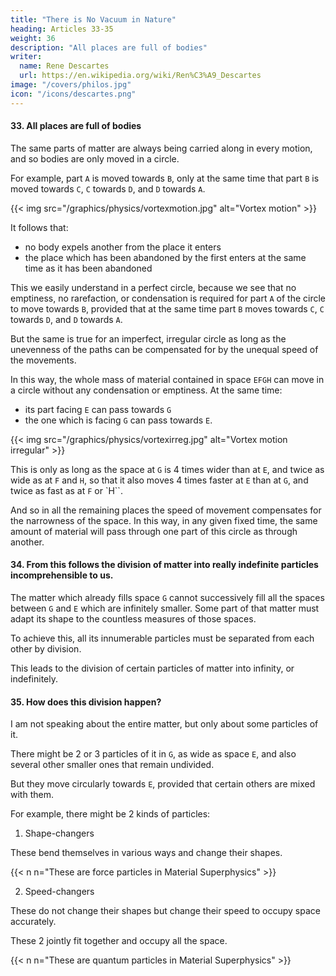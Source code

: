 ```yaml
---
title: "There is No Vacuum in Nature"
heading: Articles 33-35
weight: 36
description: "All places are full of bodies"
writer:
  name: Rene Descartes
  url: https://en.wikipedia.org/wiki/Ren%C3%A9_Descartes
image: "/covers/philos.jpg"
icon: "/icons/descartes.png"
---
```




#### 33. All places are full of bodies

The same parts of matter are always being carried along in every motion, and so bodies are only moved in a circle. 

<!-- it follows that no body can be moved except through a circle, so of course, that some other Elzevier, p. 51 the body is expelled from the place it enters, and this again another, and another, until finally, that it enters the place left at first, at the same moment of time in which it was left. -->


For example, part `A` is moved towards `B`, only at the same time that part `B` is moved towards `C`, `C` towards `D`, and `D` towards `A`.

{{< img src="/graphics/physics/vortexmotion.jpg" alt="Vortex motion" >}}


It follows that:
- no body expels another from the place it enters
- the place which has been abandoned by the first enters at the same time as it has been abandoned

This we easily understand in a perfect circle, because we see that no emptiness, no rarefaction, or condensation is required for part `A` of the circle to move towards `B`, provided that at the same time part `B` moves towards `C`, `C` towards `D`, and `D` towards `A`.

But the same is true for an imperfect, irregular circle as long as the unevenness of the paths can be compensated for by the unequal speed of the movements.  

In this way, the whole mass of material contained in space `EFGH` can move in a circle without any condensation or emptiness. At the same time:
- its part facing `E` can pass towards `G`
- the one which is facing `G` can pass towards `E`.

{{< img src="/graphics/physics/vortexirreg.jpg" alt="Vortex motion irregular" >}}

This is only as long as the space at `G` is 4 times wider than at `E`, and twice as wide as at `F` and `H`, so that it also moves 4 times faster at `E` than at `G`, and twice as fast as at `F` or `H``. 

And so in all the remaining places the speed of movement compensates for the narrowness of the space. In this way, in any given fixed time, the same amount of material will pass through one part of this circle as through another.



#### 34. From this follows the division of matter into really indefinite particles incomprehensible to us.

<!-- In this motion, there is something that our mind perceives to be true, but yet, how it happens is not fully understood.  -->

 <!-- and into so many parts that we cannot conceive of any so small that we understand it to be divided into even smaller ones.  -->

The matter which already fills space `G` cannot successively fill all the spaces between `G` and `E` which are infinitely smaller. Some part of that matter must adapt its shape to the countless measures of those spaces. 

To achieve this, all its innumerable particles must be separated from each other by division. 

This leads to the division of certain particles of matter into infinity, or indefinitely.

<!-- , and any such slight separation constitutes a true division. -->


#### 35. How does this division happen?

<!-- , and that it cannot be doubted that it is, even if it is not understood. -->

I am not speaking about the entire matter, but only about some particles of it. 

There might be 2 or 3 particles of it in `G`, as wide as space `E`, and also several other smaller ones that remain undivided.

But they move circularly towards `E`, provided that certain others are mixed with them. 

For example, there might be 2 kinds of particles:

1. Shape-changers 

These bend themselves in various ways and change their shapes.

{{< n n="These are force particles in Material Superphysics" >}}


2. Speed-changers

These do not change their shapes but change their speed to occupy space accurately. 

These 2 jointly fit together and occupy all the space. 

{{< n n="These are quantum particles in Material Superphysics" >}}


 <!-- in such a manner that, when joined with those not so changing their shapes but adjusting their speed of motion , they completely fill all the angles that those others do not occupy.  -->

<!-- Although we may not comprehend by thought how this indefinite division occurs, we should not doubt that it does occur. 

This is because we clearly perceive that it necessarily follows from the nature of matter, which is very evident to us, and we also perceive that it belongs to the class of things that cannot be grasped by our finite mind. -->


